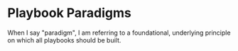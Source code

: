 # Playbook Paradigms

When I say "paradigm", I am referring to a foundational, underlying principle on which all playbooks should be built.
